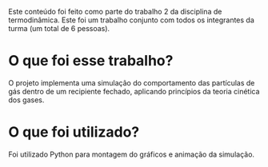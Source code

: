 Este conteúdo foi feito como parte do trabalho 2 da disciplina de termodinâmica. Este foi um trabalho conjunto com todos os integrantes da turma (um total de 6 pessoas).
# O que foi esse trabalho?
O projeto implementa uma simulação do comportamento das partículas de gás dentro de um recipiente fechado, aplicando princípios da teoria cinética dos gases.
# O que foi utilizado?
Foi utilizado Python para montagem do gráficos e animação da simulação.
